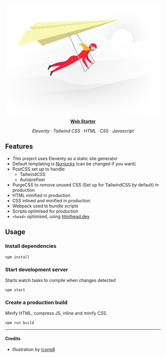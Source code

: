 <p align="center">
	<img src="/src/static/sample.png" alt="Getting off the ground" width="500" align="center" />
</p>

<p align="center"><a href="https://webstarter.chriscollins.me"><strong>Web Starter</strong></a></p>

<p align="center"><em>Eleventy · Tailwind CSS · HTML · CSS · Javascript</em></p>

## Features 

- This project uses Eleventy as a static site generator
- Default templating is [Nunjucks](https://mozilla.github.io/nunjucks/) (can be changed if you want)
- PostCSS set up to handle:
	- TailwindCSS
	- Autoprefixer 
- PurgeCSS to remove unused CSS (Set up for TailwindCSS by default) in production
- HTML minified in production
- CSS inlined and minified in production
- Webpack used to bundle scripts
- Scripts optimised for production
- `<head>` optimised, using [htmlhead.dev](https://htmlhead.dev)


## Usage

### Install dependencies

```
npm install
```

### Start development server
Starts watch tasks to compile when changes detected

```
npm start
```

### Create a production build 
Minify HTML, compress JS, inline and minify CSS.

``` 
npm run build
```

---

#### Credits

- Illustration by [Icons8](https://icons8.com/ouch/illustration/fogg-message-sent)


